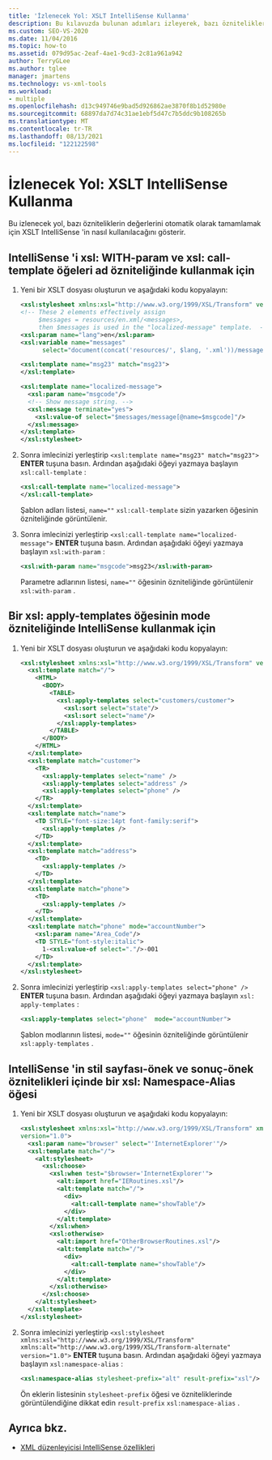 ```yaml
---
title: 'İzlenecek Yol: XSLT IntelliSense Kullanma'
description: Bu kılavuzda bulunan adımları izleyerek, bazı özniteliklerin değerlerini otomatik olarak tamamlamak için XSLT IntelliSense 'i nasıl kullanacağınızı öğrenin.
ms.custom: SEO-VS-2020
ms.date: 11/04/2016
ms.topic: how-to
ms.assetid: 079d95ac-2eaf-4ae1-9cd3-2c81a961a942
author: TerryGLee
ms.author: tglee
manager: jmartens
ms.technology: vs-xml-tools
ms.workload:
- multiple
ms.openlocfilehash: d13c949746e9bad5d926862ae3870f8b1d52980e
ms.sourcegitcommit: 68897da7d74c31ae1ebf5d47c7b5ddc9b108265b
ms.translationtype: MT
ms.contentlocale: tr-TR
ms.lasthandoff: 08/13/2021
ms.locfileid: "122122598"
---
```

# <a name="walkthrough-using-xslt-intellisense"></a>İzlenecek Yol: XSLT IntelliSense Kullanma

Bu izlenecek yol, bazı özniteliklerin değerlerini otomatik olarak tamamlamak için XSLT IntelliSense 'in nasıl kullanılacağını gösterir.

## <a name="to-use-intellisense-in-the-name-attribute-of-xslwith-param-and-xslcall-template-elements"></a>IntelliSense 'i xsl: WITH-param ve xsl: call-template öğeleri ad özniteliğinde kullanmak için

1. Yeni bir XSLT dosyası oluşturun ve aşağıdaki kodu kopyalayın:

    ```xml
    <xsl:stylesheet xmlns:xsl="http://www.w3.org/1999/XSL/Transform" version="1.0">
    <!-- These 2 elements effectively assign
         $messages = resources/en.xml/<messages>,
         then $messages is used in the "localized-message" template.  -->
    <xsl:param name="lang">en</xsl:param>
    <xsl:variable name="messages"
          select="document(concat('resources/', $lang, '.xml'))/messages"/>

    <xsl:template name="msg23" match="msg23">
    </xsl:template>

    <xsl:template name="localized-message">
      <xsl:param name="msgcode"/>
      <!-- Show message string. -->
      <xsl:message terminate="yes">
        <xsl:value-of select="$messages/message[@name=$msgcode]"/>
      </xsl:message>
    </xsl:template>
    </xsl:stylesheet>
    ```

2. Sonra imlecinizi yerleştirip `<xsl:template name="msg23" match="msg23">` **ENTER** tuşuna basın. Ardından aşağıdaki öğeyi yazmaya başlayın `xsl:call-template` :

    ```xml
    <xsl:call-template name="localized-message">
    </xsl:call-template>
    ```

     Şablon adları listesi, `name=""` `xsl:call-template` sizin yazarken öğesinin özniteliğinde görüntülenir.

3. Sonra imlecinizi yerleştirip `<xsl:call-template name="localized-message">` **ENTER** tuşuna basın. Ardından aşağıdaki öğeyi yazmaya başlayın `xsl:with-param` :

    ```xml
    <xsl:with-param name="msgcode">msg23</xsl:with-param>
    ```

     Parametre adlarının listesi, `name=""` öğesinin özniteliğinde görüntülenir `xsl:with-param` .

## <a name="to-use-intellisense-in-the-mode-attribute-of-an-xslapply-templates-element"></a>Bir xsl: apply-templates öğesinin mode özniteliğinde IntelliSense kullanmak için

1. Yeni bir XSLT dosyası oluşturun ve aşağıdaki kodu kopyalayın:

    ```xml
    <xsl:stylesheet xmlns:xsl="http://www.w3.org/1999/XSL/Transform" version="1.0">
      <xsl:template match="/">
        <HTML>
          <BODY>
            <TABLE>
              <xsl:apply-templates select="customers/customer">
                <xsl:sort select="state"/>
                <xsl:sort select="name"/>
              </xsl:apply-templates>
            </TABLE>
          </BODY>
        </HTML>
      </xsl:template>
      <xsl:template match="customer">
        <TR>
          <xsl:apply-templates select="name" />
          <xsl:apply-templates select="address" />
          <xsl:apply-templates select="phone" />
        </TR>
      </xsl:template>
      <xsl:template match="name">
        <TD STYLE="font-size:14pt font-family:serif">
          <xsl:apply-templates />
        </TD>
      </xsl:template>
      <xsl:template match="address">
        <TD>
          <xsl:apply-templates />
        </TD>
      </xsl:template>
      <xsl:template match="phone">
        <TD>
          <xsl:apply-templates />
        </TD>
      </xsl:template>
      <xsl:template match="phone" mode="accountNumber">
        <xsl:param name="Area_Code"/>
        <TD STYLE="font-style:italic">
          1-<xsl:value-of select="."/>-001
        </TD>
      </xsl:template>
    </xsl:stylesheet>
    ```

2. Sonra imlecinizi yerleştirip `<xsl:apply-templates select="phone" />` **ENTER** tuşuna basın. Ardından aşağıdaki öğeyi yazmaya başlayın `xsl: apply-templates` :

    ```xml
    <xsl:apply-templates select="phone"  mode="accountNumber">
    ```

     Şablon modlarının listesi, `mode=""` öğesinin özniteliğinde görüntülenir `xsl:apply-templates` .

## <a name="to-use-intellisense-in-the-stylesheet-prefix-and-result-prefix-attributes-of-an-xslnamespace-alias-element"></a>IntelliSense 'in stil sayfası-önek ve sonuç-önek öznitelikleri içinde bir xsl: Namespace-Alias öğesi

1. Yeni bir XSLT dosyası oluşturun ve aşağıdaki kodu kopyalayın:

    ```xml
    <xsl:stylesheet xmlns:xsl="http://www.w3.org/1999/XSL/Transform" xmlns:alt="http://www.w3.org/1999/XSL/Transform-alternate"
    version="1.0">
      <xsl:param name="browser" select="'InternetExplorer'"/>
      <xsl:template match="/">
        <alt:stylesheet>
          <xsl:choose>
            <xsl:when test="$browser='InternetExplorer'">
              <alt:import href="IERoutines.xsl"/>
              <alt:template match="/">
                <div>
                  <alt:call-template name="showTable"/>
                </div>
              </alt:template>
            </xsl:when>
            <xsl:otherwise>
              <alt:import href="OtherBrowserRoutines.xsl"/>
              <alt:template match="/">
                <div>
                  <alt:call-template name="showTable"/>
                </div>
              </alt:template>
            </xsl:otherwise>
          </xsl:choose>
        </alt:stylesheet>
      </xsl:template>
    </xsl:stylesheet>
    ```

2. Sonra imlecinizi yerleştirip `<xsl:stylesheet xmlns:xsl="http://www.w3.org/1999/XSL/Transform" xmlns:alt="http://www.w3.org/1999/XSL/Transform-alternate" version="1.0">` **ENTER** tuşuna basın. Ardından aşağıdaki öğeyi yazmaya başlayın `xsl:namespace-alias` :

    ```xml
    <xsl:namespace-alias stylesheet-prefix="alt" result-prefix="xsl"/>
    ```

     Ön eklerin listesinin `stylesheet-prefix` öğesi ve özniteliklerinde görüntülendiğine dikkat edin `result-prefix` `xsl:namespace-alias` .

## <a name="see-also"></a>Ayrıca bkz.

- [XML düzenleyicisi IntelliSense özellikleri](../xml-tools/xml-editor-intellisense-features.md)
